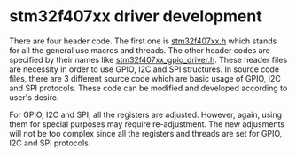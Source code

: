 # stm32f407xx driver development
There are four header code. The first one is [stm32f407xx.h](stm32f407xx.h) which stands for all the general use macros and threads. The other header codes are specified by their names like [stm32f407xx_gpio_driver.h](stm32f407xx_gpio_driver.h). These header files are necessity in order to use GPIO, I2C and SPI structures. In source code files, there are 3 different source code which are basic usage of GPIO, I2C and SPI protocols. These code can be modified and developed according to user's desire. 

For GPIO, I2C and SPI, all the registers are adjusted. However, again, using them for special purposes may require re-adjustment. The new adjusments will not be too complex since all the registers and threads are set for GPIO, I2C and SPI protocols.

